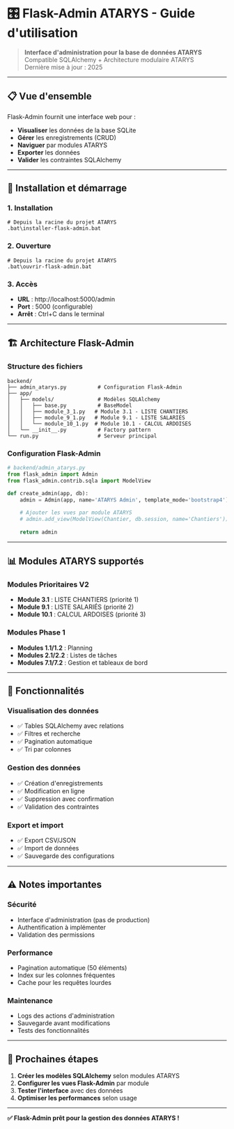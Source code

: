# 🎛️ Flask-Admin ATARYS - Guide d'utilisation

> **Interface d'administration pour la base de données ATARYS**  
> Compatible SQLAlchemy + Architecture modulaire ATARYS  
> Dernière mise à jour : 2025

---

## 📋 Vue d'ensemble

Flask-Admin fournit une interface web pour :
- **Visualiser** les données de la base SQLite
- **Gérer** les enregistrements (CRUD)
- **Naviguer** par modules ATARYS
- **Exporter** les données
- **Valider** les contraintes SQLAlchemy

---

## 🚀 Installation et démarrage

### 1. Installation
```batch
# Depuis la racine du projet ATARYS
.bat\installer-flask-admin.bat
```

### 2. Ouverture
```batch
# Depuis la racine du projet ATARYS
.bat\ouvrir-flask-admin.bat
```

### 3. Accès
- **URL** : http://localhost:5000/admin
- **Port** : 5000 (configurable)
- **Arrêt** : Ctrl+C dans le terminal

---

## 🏗️ Architecture Flask-Admin

### Structure des fichiers
```
backend/
├── admin_atarys.py          # Configuration Flask-Admin
├── app/
│   ├── models/              # Modèles SQLAlchemy
│   │   ├── base.py          # BaseModel
│   │   ├── module_3_1.py   # Module 3.1 - LISTE CHANTIERS
│   │   ├── module_9_1.py   # Module 9.1 - LISTE SALARIÉS
│   │   └── module_10_1.py  # Module 10.1 - CALCUL ARDOISES
│   └── __init__.py          # Factory pattern
└── run.py                   # Serveur principal
```

### Configuration Flask-Admin
```python
# backend/admin_atarys.py
from flask_admin import Admin
from flask_admin.contrib.sqla import ModelView

def create_admin(app, db):
    admin = Admin(app, name='ATARYS Admin', template_mode='bootstrap4')
    
    # Ajouter les vues par module ATARYS
    # admin.add_view(ModelView(Chantier, db.session, name='Chantiers'))
    
    return admin
```

---

## 📊 Modules ATARYS supportés

### **Modules Prioritaires V2**
- **Module 3.1** : LISTE CHANTIERS (priorité 1)
- **Module 9.1** : LISTE SALARIÉS (priorité 2)  
- **Module 10.1** : CALCUL ARDOISES (priorité 3)

### **Modules Phase 1**
- **Modules 1.1/1.2** : Planning
- **Modules 2.1/2.2** : Listes de tâches
- **Modules 7.1/7.2** : Gestion et tableaux de bord

---

## 🔧 Fonctionnalités

### **Visualisation des données**
- ✅ Tables SQLAlchemy avec relations
- ✅ Filtres et recherche
- ✅ Pagination automatique
- ✅ Tri par colonnes

### **Gestion des données**
- ✅ Création d'enregistrements
- ✅ Modification en ligne
- ✅ Suppression avec confirmation
- ✅ Validation des contraintes

### **Export et import**
- ✅ Export CSV/JSON
- ✅ Import de données
- ✅ Sauvegarde des configurations

---

## ⚠️ Notes importantes

### **Sécurité**
- Interface d'administration (pas de production)
- Authentification à implémenter
- Validation des permissions

### **Performance**
- Pagination automatique (50 éléments)
- Index sur les colonnes fréquentes
- Cache pour les requêtes lourdes

### **Maintenance**
- Logs des actions d'administration
- Sauvegarde avant modifications
- Tests des fonctionnalités

---

## 🎯 Prochaines étapes

1. **Créer les modèles SQLAlchemy** selon modules ATARYS
2. **Configurer les vues Flask-Admin** par module
3. **Tester l'interface** avec des données
4. **Optimiser les performances** selon usage

---

**✅ Flask-Admin prêt pour la gestion des données ATARYS !** 